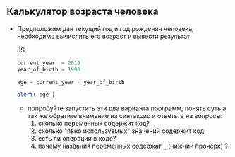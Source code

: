 ## Калькулятор возраста человека


* Предположим дан текущий год и год рождения человека, необходимо вычислить его возраст и вывести результат

    JS

    ```javascript
    current_year  = 2019
    year_of_birth = 1990

    age = current_year - year_of_birth
    
    alert( age )
    ```  

    * попробуйте запустить эти два варианта программ, понять суть а так же обратите внимание на синтаксис и ответьте на вопросы:
      1. сколько переменных содержит код?
      2. сколько "явно используемых" значений содержит код
      3. есть ли операции в коде?
      4. почему  названия переменных содержат ```_``` (нижний прочерк) ?

